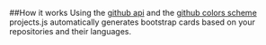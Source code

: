 ##How it works
Using the [github api](https://developer.github.com/v3/) and the [github colors scheme](https://raw.githubusercontent.com/ozh/github-colors/master/colors.json) projects.js automatically generates bootstrap cards based on your repositories and their languages.